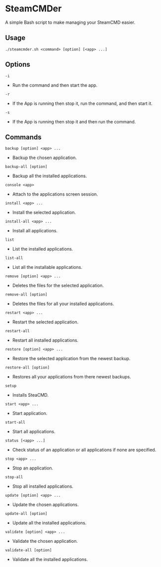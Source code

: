 # SteamCMDer

A simple Bash script to make managing your SteamCMD easier.

## Usage

`./steamcmder.sh <command> [option] [<app> ...]`

## Options

`-i`

- Run the command and then start the app.

`-r`

- If the App is running then stop it, run the command, and then start it.

`-s`

- If the App is running then stop it and then run the command.

## Commands

`backup [option] <app> ...`

- Backup the chosen application.

`backup-all [option]`

- Backup all the installed applications.

`console <app>`

- Attach to the applications screen session.

`install <app> ...`

- Install the selected application.

`install-all <app> ...`

- Install all applications.

`list`

- List the installed applications.

`list-all`

- List all the installable applications.

`remove [option] <app> ...`

- Deletes the files for the selected application.

`remove-all [option]`

- Deletes the files for all your installed applications.

`restart <app> ...`

- Restart the selected application.

`restart-all`

- Restart all installed applications.

`restore [option] <app> ...`

- Restore the selected application from the newest backup.

`restore-all [option]`

- Restores all your applications from there newest backups.

`setup`

- Installs SteaCMD.

`start <app> ...`

- Start application.

`start-all`

- Start all applications.

`status [<app> ...]`

- Check status of an application or all applications if none are specified.

`stop <app> ...`

- Stop an application.

`stop-all`

- Stop all installed applications.

`update [option] <app> ...`

- Update the chosen applications.

`update-all [option]`

- Update all the installed applications.

`validate [option] <app> ...`

- Validate the chosen application.

`validate-all [option]`

- Validate all the installed applications.
